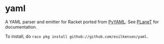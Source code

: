 yaml
====

A YAML parser and emitter for Racket ported from [PyYAML](http://pyyaml.org). See
[PLaneT](http://planet.racket-lang.org/package-source/esilkensen/yaml.plt/2/1/planet-docs/yaml/index.html)
for documentation.

To install, do `raco pkg install github://github.com/esilkensen/yaml`.

